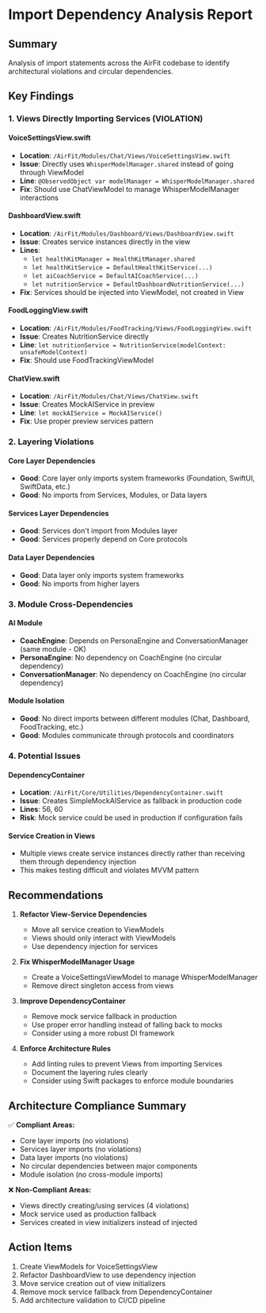 # Import Dependency Analysis Report

## Summary
Analysis of import statements across the AirFit codebase to identify architectural violations and circular dependencies.

## Key Findings

### 1. Views Directly Importing Services (VIOLATION)

#### VoiceSettingsView.swift
- **Location**: `/AirFit/Modules/Chat/Views/VoiceSettingsView.swift`
- **Issue**: Directly uses `WhisperModelManager.shared` instead of going through ViewModel
- **Line**: `@ObservedObject var modelManager = WhisperModelManager.shared`
- **Fix**: Should use ChatViewModel to manage WhisperModelManager interactions

#### DashboardView.swift
- **Location**: `/AirFit/Modules/Dashboard/Views/DashboardView.swift`
- **Issue**: Creates service instances directly in the view
- **Lines**: 
  - `let healthKitManager = HealthKitManager.shared`
  - `let healthKitService = DefaultHealthKitService(...)`
  - `let aiCoachService = DefaultAICoachService(...)`
  - `let nutritionService = DefaultDashboardNutritionService(...)`
- **Fix**: Services should be injected into ViewModel, not created in View

#### FoodLoggingView.swift
- **Location**: `/AirFit/Modules/FoodTracking/Views/FoodLoggingView.swift`
- **Issue**: Creates NutritionService directly
- **Line**: `let nutritionService = NutritionService(modelContext: unsafeModelContext)`
- **Fix**: Should use FoodTrackingViewModel

#### ChatView.swift
- **Location**: `/AirFit/Modules/Chat/Views/ChatView.swift`
- **Issue**: Creates MockAIService in preview
- **Line**: `let mockAIService = MockAIService()`
- **Fix**: Use proper preview services pattern

### 2. Layering Violations

#### Core Layer Dependencies
- **Good**: Core layer only imports system frameworks (Foundation, SwiftUI, SwiftData, etc.)
- **Good**: No imports from Services, Modules, or Data layers

#### Services Layer Dependencies
- **Good**: Services don't import from Modules layer
- **Good**: Services properly depend on Core protocols

#### Data Layer Dependencies
- **Good**: Data layer only imports system frameworks
- **Good**: No imports from higher layers

### 3. Module Cross-Dependencies

#### AI Module
- **CoachEngine**: Depends on PersonaEngine and ConversationManager (same module - OK)
- **PersonaEngine**: No dependency on CoachEngine (no circular dependency)
- **ConversationManager**: No dependency on CoachEngine (no circular dependency)

#### Module Isolation
- **Good**: No direct imports between different modules (Chat, Dashboard, FoodTracking, etc.)
- **Good**: Modules communicate through protocols and coordinators

### 4. Potential Issues

#### DependencyContainer
- **Location**: `/AirFit/Core/Utilities/DependencyContainer.swift`
- **Issue**: Creates SimpleMockAIService as fallback in production code
- **Lines**: 56, 60
- **Risk**: Mock service could be used in production if configuration fails

#### Service Creation in Views
- Multiple views create service instances directly rather than receiving them through dependency injection
- This makes testing difficult and violates MVVM pattern

## Recommendations

1. **Refactor View-Service Dependencies**
   - Move all service creation to ViewModels
   - Views should only interact with ViewModels
   - Use dependency injection for services

2. **Fix WhisperModelManager Usage**
   - Create a VoiceSettingsViewModel to manage WhisperModelManager
   - Remove direct singleton access from views

3. **Improve DependencyContainer**
   - Remove mock service fallback in production
   - Use proper error handling instead of falling back to mocks
   - Consider using a more robust DI framework

4. **Enforce Architecture Rules**
   - Add linting rules to prevent Views from importing Services
   - Document the layering rules clearly
   - Consider using Swift packages to enforce module boundaries

## Architecture Compliance Summary

✅ **Compliant Areas:**
- Core layer imports (no violations)
- Services layer imports (no violations)
- Data layer imports (no violations)
- No circular dependencies between major components
- Module isolation (no cross-module imports)

❌ **Non-Compliant Areas:**
- Views directly creating/using services (4 violations)
- Mock service used as production fallback
- Services created in view initializers instead of injected

## Action Items

1. Create ViewModels for VoiceSettingsView
2. Refactor DashboardView to use dependency injection
3. Move service creation out of view initializers
4. Remove mock service fallback from DependencyContainer
5. Add architecture validation to CI/CD pipeline